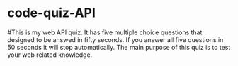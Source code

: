 # code-quiz-API
#This is my web API quiz.
It has five multiple choice questions that designed to be answed in fifty seconds. 
If you answer all five questions in 50 seconds it will stop automatically.
The main purpose of this quiz is to test your web related knowledge.
